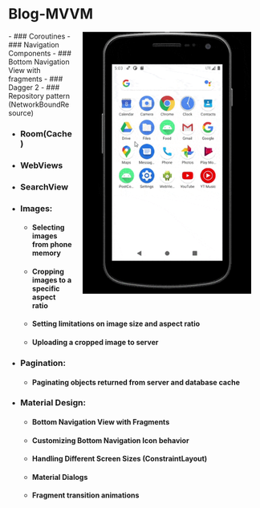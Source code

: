 # Blog-MVVM
<img src="https://github.com/dmitriykotov333/deveem/blob/master/preview.gif" width="336" align="right" hspace="20">
- ### Coroutines
- ### Navigation Components
- ### Bottom Navigation View with fragments
- ### Dagger 2
- ### Repository pattern (NetworkBoundResource)
  
- ### Room(Cache)
- ### WebViews
- ### SearchView
- ### Images:
   - #### Selecting images from phone memory
   - #### Cropping images to a specific aspect ratio
   - #### Setting limitations on image size and aspect ratio
   - #### Uploading a cropped image to server
- ### Pagination:
   - #### Paginating objects returned from server and database cache
- ### Material Design:
   - #### Bottom Navigation View with Fragments
   - #### Customizing Bottom Navigation Icon behavior
   - #### Handling Different Screen Sizes (ConstraintLayout)
   - #### Material Dialogs
   - #### Fragment transition animations
